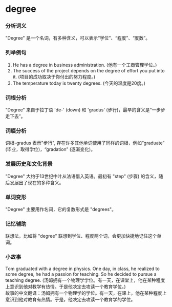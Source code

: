 # degree

### 分析词义

  

"Degree" 是一个名词，有多种含义，可以表示“学位”、“程度”、“度数”。

  

### 列举例句

  

1.  He has a degree in business administration. (他有一个工商管理学位。)
2.  The success of the project depends on the degree of effort you put into it. (项目的成功取决于你付出的努力程度。)
3.  The temperature today is twenty degrees. (今天的温度是20度。)

  

### 词根分析

  

"Degree" 来自于拉丁语 'de-' (down) 和 'gradus' (步行)，最早的含义是“一步步走下去”。

  

### 词缀分析

  

词根-gradus 表示"步行", 存在许多其他单词使用了同样的词根，例如“graduate” (毕业，取得学位)，“gradation” (逐渐变化)。

  

### 发展历史和文化背景

  

"Degree" 大约于13世纪中叶从法语借入英语。最初有 "step" (步骤) 的含义，随后发展出了现在的多种含义。

  

### 单词变形

  

"Degree" 主要用作名词，它的复数形式是 "degrees"。

  

### 记忆辅助

  

联想法，比如将 "degree" 联想到学位、程度两个词，会更加快捷地记住这个单词。

  

### 小故事

  

Tom graduated with a degree in physics. One day, in class, he realized to some degree, he had a passion for teaching. So he decided to pursue a teaching degree. (汤姆拥有一个物理学学位。有一天，在课堂上，他在某种程度上意识到他对教学有热情。于是他决定去攻读一个教育学位。)  
故事的中文翻译：汤姆拥有一个物理学的学位。有一天，在课上，他在某种程度上意识到他对教育有热情。于是，他决定去攻读一个教育学的学位。
